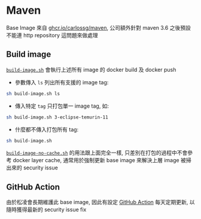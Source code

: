 # Maven

Base Image 來自 [ghcr.io/carlossg/maven](https://ghcr.io/carlossg/maven), 公司額外針對 maven 3.6 之後預設不能連 http repository 這問題來做處理

## Build image

[`build-image.sh`](./build-image.sh) 會執行上述所有 image 的 docker build 及 docker push

- 參數傳入 `ls` 列出所有支援的 image tag:

```sh
sh build-image.sh ls
```

- 傳入特定 `tag` 只打包單一 image tag, 如:

```sh
sh build-image.sh 3-eclipse-temurin-11
```

- 什麼都不傳入打包所有 tag:

```sh
sh build-image.sh 
```

[`build-image-no-cache.sh`](./build-image-no-cache.sh) 的用法跟上面完全一樣, 只差別在打包的過程中不會參考 docker layer cache, 通常用於強制更新 base image 來解決上層 image 被掃出來的 security issue

## GitHub Action

由於松凌會長期維護此 base image, 因此有設定 [GitHub Action](../.github/workflows/azul-zulu.yml) 每天定期更新, 以隨時獲得最新的 security issue fix
